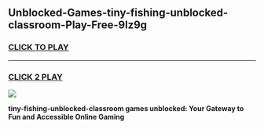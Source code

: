 
## Unblocked-Games-tiny-fishing-unblocked-classroom-Play-Free-9lz9g
<h3>
<a href="https://premium76.site?title=tiny-fishing-unblocked-classroom&ref=19M">CLICK TO PLAY</a></h3>
<hr>

<h3>
<a href="https://premium76.site?title=tiny-fishing-unblocked-classroom&ref=19M">CLICK 2 PLAY</a>
  
</h3>

<a href="https://premium76.site?title=tiny-fishing-unblocked-classroom&ref=19M"><img src="https://clearcache.store/games.png"></a>


**tiny-fishing-unblocked-classroom games unblocked: Your Gateway to Fun and Accessible Online Gaming**
